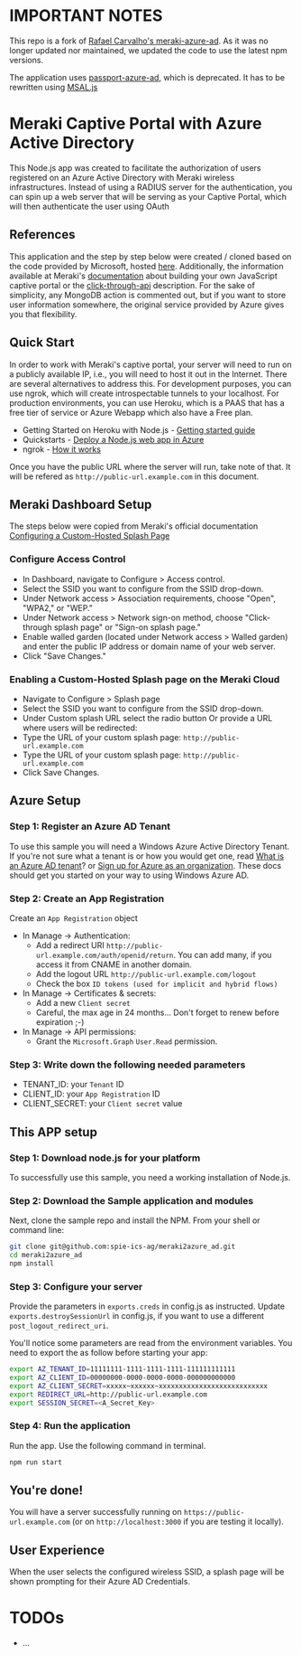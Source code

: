 # IMPORTANT NOTES
This repo is a fork of [Rafael Carvalho's meraki-azure-ad](https://github.com/rafael-carvalho/meraki-azure-ad). As it was no longer updated nor maintained, we updated the code to use the latest npm versions.

The application uses [passport-azure-ad](https://github.com/AzureAD/passport-azure-ad), which is deprecated. It has to be rewritten using [MSAL.js](https://github.com/AzureAD/microsoft-authentication-library-for-js)

# Meraki Captive Portal with Azure Active Directory 
This Node.js app was created to facilitate the authorization of users registered on an Azure Active Directory with Meraki wireless infrastructures. Instead of using a RADIUS server for the authentication, you can spin up a web server that will be serving as your Captive Portal, which will then authenticate the user using OAuth

## References
This application and the step by step below were created / cloned based on the code provided by Microsoft, hosted [here](https://github.com/AzureADQuickStarts/WebApp-OpenIDConnect-NodeJS). Additionally, the information available at Meraki's [documentation](https://create.meraki.io/build/captive-portal-with-client-side-javascript/) about building your own JavaScript captive portal or the [click-through-api](https://developer.cisco.com/meraki/captive-portal-api/click-through-api/) description. For the sake of simplicity, any MongoDB action is commented out, but if you want to store user information somewhere, the original service provided by Azure gives you that flexibility.


## Quick Start
In order to work with Meraki's captive portal, your server will need to run on a publicly available IP, i.e., you will need to host it out in the Internet. There are several alternatives to address this. For development purposes, you can use ngrok, which will create introspectable tunnels to your localhost. For production environments, you can use Heroku, which is a PAAS that has a free tier of service or Azure Webapp which also have a Free plan.

* Getting Started on Heroku with Node.js - [Getting started guide](https://devcenter.heroku.com/articles/getting-started-with-nodejs#introduction)
* Quickstarts - [Deploy a Node.js web app in Azure](https://learn.microsoft.com/en-us/azure/app-service/quickstart-nodejs?tabs=linux&pivots=development-environment-azure-portal)
* ngrok - [How it works](https://ngrok.com/product)

Once you have the public URL where the server will run, take note of that. It will be refered as `http://public-url.example.com` in this document.

## Meraki Dashboard Setup
The steps below were copied from Meraki's official documentation [Configuring a Custom-Hosted Splash Page
](https://documentation.meraki.com/MR/Splash_Page/Configuring_a_Custom-Hosted_Splash_Page)

### Configure Access Control
* In Dashboard, navigate to Configure > Access control.
* Select the SSID you want to configure from the SSID drop-down. 
* Under Network access > Association requirements, choose "Open", "WPA2," or "WEP." 
* Under Network access > Network sign-on method, choose "Click-through splash page" or "Sign-on splash page." 
* Enable walled garden (located under Network access > Walled garden) and enter the public IP address or domain name of your web server.
* Click "Save Changes." 

### Enabling a Custom-Hosted Splash page on the Meraki Cloud
* Navigate to Configure > Splash page
* Select the SSID you want to configure from the SSID drop-down.
* Under Custom splash URL select the radio button Or provide a URL where users will be redirected:
* Type the URL of your custom splash page:
	`http://public-url.example.com`
* Type the URL of your custom splash page:
	`http://public-url.example.com`
* Click Save Changes.

## Azure Setup
### Step 1: Register an Azure AD Tenant
To use this sample you will need a Windows Azure Active Directory Tenant. If you're not sure what a tenant is or how you would get one, read [What is an Azure AD tenant](http://technet.microsoft.com/library/jj573650.aspx)? or [Sign up for Azure as an organization](http://azure.microsoft.com/en-us/documentation/articles/sign-up-organization/). These docs should get you started on your way to using Windows Azure AD.

### Step 2: Create an App Registration
Create an `App Registration` object
* In Manage -> Authentication:
  * Add a redirect URI  `http://public-url.example.com/auth/openid/return`. You can add many, if you access it from CNAME in another domain.
  * Add the logout URL `http://public-url.example.com/logout`
  * Check the box `ID tokens (used for implicit and hybrid flows)`
* In Manage -> Certificates & secrets:
  * Add a new `Client secret`
  * Careful, the max age in 24 months... Don't forget to renew before expiration ;-)
* In Manage -> API permissions:
  * Grant the `Microsoft.Graph` `User.Read` permission.

### Step 3: Write down the following needed parameters
* TENANT_ID: your `Tenant` ID
* CLIENT_ID: your `App Registration` ID
* CLIENT_SECRET: your `Client secret` value

## This APP setup
### Step 1: Download node.js for your platform
To successfully use this sample, you need a working installation of Node.js.

### Step 2: Download the Sample application and modules
Next, clone the sample repo and install the NPM.
From your shell or command line:
```bash
git clone git@github.com:spie-ics-ag/meraki2azure_ad.git
cd meraki2azure_ad
npm install
```

### Step 3: Configure your server
Provide the parameters in `exports.creds` in config.js as instructed.
Update `exports.destroySessionUrl` in config.js, if you want to use a different `post_logout_redirect_uri`.

You'll notice some parameters are read from the environment variables. You need to export the as follow before starting your app:
```bash
export AZ_TENANT_ID=11111111-1111-1111-1111-111111111111
export AZ_CLIENT_ID=00000000-0000-0000-0000-000000000000
export AZ_CLIENT_SECRET=xxxxx~xxxxxx~xxxxxxxxxxxxxxxxxxxxxxxxxxx
export REDIRECT_URL=http://public-url.example.com
export SESSION_SECRET=<A_Secret_Key>
```

### Step 4: Run the application
Run the app. Use the following command in terminal.
```bash
npm run start
```

## You're done!
You will have a server successfully running on `https://public-url.example.com` (or on `http://localhost:3000` if you are testing it locally).

## User Experience
When the user selects the configured wireless SSID, a splash page will be shown prompting for their Azure AD Credentials.

# TODOs
* ...